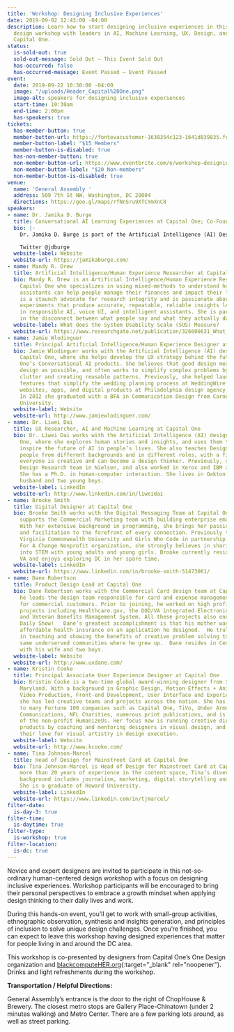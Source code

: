 ```yaml
---
title: 'Workshop: Designing Inclusive Experiences'
date: 2019-09-02 12:43:00 -04:00
description: Learn how to start designing inclusive experiences in this human-centered
  design workshop with leaders in AI, Machine Learning, UX, Design, and Product from
  Capital One.
status:
  is-sold-out: true
  sold-out-message: Sold Out — This Event Sold Out
  has-occurred: false
  has-occurred-message: Event Passed — Event Passed
event:
  date: 2019-09-22 10:30:00 -04:00
  image: "/uploads/Header_Capital%20One.png"
  image-alt: speakers for designing inclusive experiences
  start-time: 10:30am
  end-time: 2:00pm
  has-speakers: true
tickets:
  has-member-button: true
  member-button-url: https://fontevacustomer-1638354c123-1641d839835.force.com/services/oauth2/authorize?client_id=3MVG9nthuDc9owbcOq7_07W.HriOQQPWTbMkrpOla.ajDQlTHf4_uby_mhwylcX.mJBU2O2SppTiZMS0J_HJd&response_type=code&redirect_uri=https://ikit.aiga.org/ikit_national_util/ikit-national-util-sso-redirect/&state=https%3A%2F%2Fdc.aiga.org%2Fevent%2Fdcdw-workshop-designing-inclusive-experiences%2F%3Fredirect_source%3Deventbrite_register
  member-button-label: "$15 Members"
  member-button-is-disabled: true
  has-non-member-button: true
  non-member-button-url: https://www.eventbrite.com/e/workshop-designing-inclusive-experiences-tickets-71289088583
  non-member-button-label: "$20 Non-members"
  non-member-button-is-disabled: true
venue:
  name: 'General Assembly '
  address: 509 7th St NW, Washington, DC 20004
  directions: https://goo.gl/maps/rfNnSru9XTCYmXnC8
speakers:
- name: Dr. Jamika D. Burge
  title: Conversational AI Learning Experiences at Capital One; Co-Founder of blackcomputeHER.org
  bio: |-
    Dr. Jamika D. Burge is part of the Artificial Intelligence (AI) Design team that creates experiences for conversation and intelligent AI at Capital One. Before that, she was a tech consultant the Defense Advanced Research Projects Agency, supporting innovative tech programs that were funded at over $70 million. Jamika is also the co-founder of blackcomputeHER, an organization dedicated to supporting computational and design thinking capacity, as well as workforce development for black women and girls. She is an authority in human-centered design, inclusive research in tech, and the intersectionality of black women and girls in computing+tech. She has consulted for Google, the National Center for Women in Technology (NCWIT), and the American Association of Colleges & Universities (AAC&U). Jamika and her work have been featured in the New York Times and ComputerWorld, and has been recognized by HackBright Academy as a Top Tech Leader to Watch.

    Twitter @jdburge
  website-label: Website
  website-url: https://jamikaburge.com/
- name: Mandy R. Drew
  title: Artificial Intelligence/Human Experience Researcher at Capital One
  bio: Mandy R. Drew is an Artificial Intelligence/Human Experience Researcher at
    Capital One who specializes in using mixed-methods to understand how intelligent
    assistants can help people manage their finances and impact their lives. Mandy
    is a staunch advocate for research integrity and is passionate about designing
    experiments that produce accurate, repeatable, reliable insights leading to innovations
    in responsible AI, voice UI, and intelligent assistants. She is particularly interested
    in the disconnect between what people say and what they actually do.
  website-label: What does the System Usability Scale (SUS) Measure?
  website-url: https://www.researchgate.net/publication/326606631_What_does_the_System_Usability_Scale_SUS_Measure
- name: Jamie Wlodinguer
  title: Principal Artificial Intelligence/Human Experience Designer at Capital One
  bio: Jamie Wlodinguer works with the Artificial Intelligence (AI) design team at
    Capital One, where she helps develop the UX strategy behind the future of Capital
    One’s Conversational AI products. She believes that good design means as little
    design as possible, and often works to simplify complex problems by subtracting
    clutter and creating reusable patterns. Previously, she helped launch new product
    features that simplify the wedding planning process at WeddingWire and designed
    websites, apps, and digital products at Philadelphia design agency, O3 World.
    In 2012 she graduated with a BFA in Communication Design from Carnegie Mellon
    University.
  website-label: Website
  website-url: http://www.jamiewlodinguer.com/
- name: Dr. Liwei Dai
  title: UX Researcher, AI and Machine Learning at Capital One
  bio: Dr. Liwei Dai works with the Artificial Intelligence (AI) design team at Capital
    One, where she explores human stories and insights, and uses them to guide and
    inspire the future of AI in people’s lives. She also teaches Design Thinking to
    people from different backgrounds and in different roles, with a firm belief that
    everyone is creative and can become a design thinker. Previously, she led the
    Design Research team in Nielsen, and also worked in Xerox and IBM as a researcher.
    She has a Ph.D. in human-computer interaction. She lives in Oakton VA with her
    husband and two young boys.
  website-label: LinkedIn
  website-url: http://www.linkedin.com/in/liweidai
- name: Brooke Smith
  title: Digital Designer at Capital One
  bio: Brooke Smith works with the Digital Messaging Team at Capital One, where she
    supports the Commercial Marketing team with building enterprise email communications.
    With her extensive background in programming, she brings her passion for technology
    and facilitation to the forefront of every connection. Previously teaching at
    Virginia Commonwealth University and Girls Who Code in partnership with Girls
    For A Change Nonprofit organization, she strongly believes in sharing her path
    into STEM with young adults and young girls. Brooke currently resides in Woodbridge,
    VA and enjoys exploring DC in her spare time.
  website-label: LinkedIn
  website-url: https://www.linkedin.com/in/brooke-smith-51473061/
- name: Dane Robertson
  title: Product Design Lead at Capital One
  bio: Dane Robertson works with the Commercial Card design team at Capital One, where
    he leads the design team responsible for card and expense management solutions
    for commercial customers. Prior to joining, he worked on high profile government
    projects including Healthcare.gov, the DOD/VA integrated Electronic Health Record,
    and Veteran Benefits Management System. All these projects also ended up on the
    Daily Show!   Dane’s greatest accomplishment is that his mother was able to find
    affordable health insurance on an application he designed.  He truly believes
    in teaching and showing the benefits of creative problem solving to those in the
    same underserved communities where he grew up.  Dane resides in Centreville, VA
    with his wife and two boys.
  website-label: Website
  website-url: http://www.uxdane.com/
- name: Kristin Cooke
  title: Principal Associate User Experience Designer at Capital One
  bio: Kristin Cooke is a two-time global award-winning designer from Silver Spring,
    Maryland. With a background in Graphic Design, Motion Effects + Animation, Photography,
    Video Production, Front-end Development, User Interface and Experience Design,
    she has led creative teams and projects across the nation. She has contributed
    to many Fortune 100 companies such as Capital One, TiVo, Under Armour, Discovery
    Communications, NFL Charities, numerous print publications, and is the founder
    of the non-profit HumanizeUs. Her focus now is running creative direction of user
    products by coaching and mentoring designers in visual design, and reigniting
    their love for visual artistry in design execution.
  website-label: Website
  website-url: http://www.kcooke.com/
- name: Tina Johnson-Marcel
  title: Head of Design for Mainstreet Card at Capital One
  bio: Tina Johnson-Marcel is Head of Design for Mainstreet Card at Capital One. With
    more than 20 years of experience in the content space, Tina’s diverse professional
    background includes journalism, marketing, digital storytelling and social media.
    She is a graduate of Howard University.
  website-label: LinkedIn
  website-url: https://www.linkedin.com/in/tjmarcel/
filter-date:
  is-day-3: true
filter-time:
  is-daytime: true
filter-type:
  is-workshop: true
filter-location:
  is-dc: true
---
```


Novice and expert designers are invited to participate in this not-so-ordinary human-centered design workshop with a focus on designing inclusive experiences. Workshop participants will be encouraged to bring their personal perspectives to embrace a growth mindset when applying design thinking to their daily lives and work.

During this hands-on event, you’ll get to work with small-group activities, ethnographic observation, synthesis and insights generation, and principles of inclusion to solve unique design challenges. Once you’re finished, you can expect to leave this workshop having designed experiences that matter for people living in and around the DC area.

This workshop is co-presented by designers from Capital One’s One Design organization and [blackcomputeHER.org](https://blackcomputeher.org/){:target="\_blank" rel="noopener"}. Drinks and light refreshments during the workshop.

**Transportation / Helpful Directions:**

General Assembly’s entrance is the door to the right of ChopHouse & Brewery. The closest metro stops are Gallery Place-Chinatown (under 2 minutes walking) and Metro Center. There are a few parking lots around, as well as street parking.
